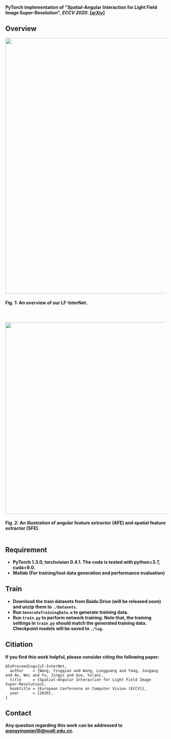 #### PyTorch implementation of "Spatial-Angular Interaction for Light Field Image Super-Resolution", *ECCV 2020*. [<a href="https://arxiv.org/pdf/1912.07849.pdf">arXiv</a>]



## Overview
<img src="https://raw.github.com/YingqianWang/LF-InterNet/master/Figs/Network.jpg" width="800"><br>
#### Fig. 1: An overview of our LF-InterNet.

<br><br><img src="https://raw.github.com/YingqianWang/LF-InterNet/master/Figs/SFEAFE.jpg" width="600"><br>
#### Fig. 2: An illustration of angular feature extractor (AFE) and spatial feature extractor (SFE).<br><br>

## Requirement
* **PyTorch 1.3.0, torchvision 0.4.1. The code is tested with python=3.7, cuda=9.0.**
* **Matlab (For training/test data generation and performance evaluation)**

## Train

* **Download the train datasets from Baidu Drive (will be released soon) and unzip them to `./Datasets`.** 
* **Run `GenerateTrainingData.m` to generate training data.**
* **Run `train.py` to perform network training. Note that, the training settings in `train.py` should match the generated training data. Checkpoint models will be saved to `./log`.**


## Citiation
**If you find this work helpful, please consider citing the following paper:**
```
@InProceedings{LF-InterNet,
  author    = {Wang, Yingqian and Wang, Longguang and Yang, Jungang and An, Wei and Yu, Jingyi and Guo, Yulan},
  title     = {Spatial-Angular Interaction for Light Field Image Super-Resolution},
  booktitle = {European Conference on Computer Vision (ECCV)},
  year      = {2020},
}
```

## Contact
**Any question regarding this work can be addressed to wangyingqian16@nudt.edu.cn.**
